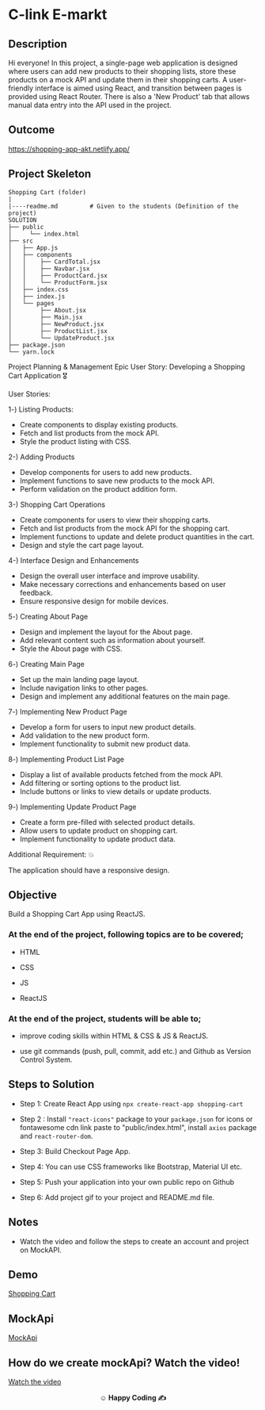 
# C-link E-markt

## Description

Hi everyone! In this project, a single-page web application is designed where users can add new products to their shopping lists, store these products on a mock API and update them in their shopping carts. A user-friendly interface is aimed using React, and transition between pages is provided using React Router. There is also a 'New Product' tab that allows manual data entry into the API used in the project.

## Outcome

https://shopping-app-akt.netlify.app/

## Project Skeleton

```
Shopping Cart (folder)
|
|----readme.md         # Given to the students (Definition of the project)
SOLUTION
├── public
│     └── index.html
├── src
│   ├── App.js
│   ├── components
│   │    ├── CardTotal.jsx
│   │    ├── Navbar.jsx
│   │    ├── ProductCard.jsx
│   │    └── ProductForm.jsx
│   ├── index.css
│   ├── index.js
│   └── pages
│        ├── About.jsx
│        ├── Main.jsx
│        ├── NewProduct.jsx
│        ├── ProductList.jsx
│        └── UpdateProduct.jsx
├── package.json
└── yarn.lock

```



Project Planning & Management
Epic User Story: Developing a Shopping Cart Application 🎖️

User Stories:

1️-) Listing Products:
  - Create components to display existing products.
  - Fetch and list products from the mock API.
  - Style the product listing with CSS.

2-) Adding Products 
  - Develop components for users to add new products.
  - Implement functions to save new products to the mock API.
  - Perform validation on the product addition form.

3-) Shopping Cart Operations 
  - Create components for users to view their shopping carts.
  - Fetch and list products from the mock API for the shopping cart.
  - Implement functions to update and delete product quantities in the cart.
  - Design and style the cart page layout.

4-) Interface Design and Enhancements
  - Design the overall user interface and improve usability.
  - Make necessary corrections and enhancements based on user feedback.
  - Ensure responsive design for mobile devices.

5️-) Creating About Page
  - Design and implement the layout for the About page.
  - Add relevant content such as information about yourself.
  - Style the About page with CSS.

6️-) Creating Main Page

  - Set up the main landing page layout.
  - Include navigation links to other pages.
  - Design and implement any additional features on the main page.

7️-) Implementing New Product Page

  - Develop a form for users to input new product details.
  - Add validation to the new product form.
  - Implement functionality to submit new product data.

8️-) Implementing Product List Page

  - Display a list of available products fetched from the mock API.
  - Add filtering or sorting options to the product list.
  - Include buttons or links to view details or update products.

9️-) Implementing Update Product Page
  - Create a form pre-filled with selected product details.
  - Allow users to update product on shopping cart.
  - Implement functionality to update product data.

Additional Requirement: 💥

The application should have a responsive design.


## Objective

Build a Shopping Cart App using ReactJS.

### At the end of the project, following topics are to be covered;

- HTML

- CSS

- JS

- ReactJS

### At the end of the project, students will be able to;

- improve coding skills within HTML & CSS & JS & ReactJS.

- use git commands (push, pull, commit, add etc.) and Github as Version Control System.

## Steps to Solution

- Step 1: Create React App using `npx create-react-app shopping-cart`

- Step 2 : Install `"react-icons"` package to your `package.json` for icons or fontawesome cdn link paste to "public/index.html", install `axios` package and `react-router-dom`.

- Step 3: Build Checkout Page App.

- Step 4: You can use CSS frameworks like Bootstrap, Material UI etc.

- Step 5: Push your application into your own public repo on Github

- Step 6: Add project gif to your project and README.md file.

## Notes

- Watch the video and follow the steps to create an account and project on MockAPI.

## Demo
  <a href="https://shopping-cart-mockapi.vercel.app/" target="_blank">Shopping Cart</a>

## MockApi

<a href="https://mockapi.io/" target="_blank">MockApi</a>


## How do we create mockApi? Watch the video!
<a href="https://www.youtube.com/watch?v=i_Gvlp83GMk" target="_blank">
 Watch the video
</a>


**<p align="center">&#9786; Happy Coding &#9997;</p>**
